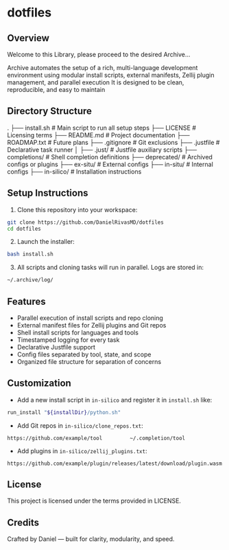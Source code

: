 # dotfiles

## Overview
Welcome to this Library, please proceed to the desired Archive...

Archive automates the setup of a rich, multi-language development environment using modular install scripts, external manifests, Zellij plugin management, and parallel execution
It is designed to be clean, reproducible, and easy to maintain

## Directory Structure

.
├── install.sh              # Main script to run all setup steps
├── LICENSE                 # Licensing terms
├── README.md               # Project documentation
├── ROADMAP.txt             # Future plans
├── .gitignore              # Git exclusions
├── .justfile               # Declarative task runner
│
├── .just/                  # Justfile auxiliary scripts
├── completions/            # Shell completion definitions
├── deprecated/             # Archived configs or plugins
├── ex-situ/                # External configs
├── in-situ/                # Internal configs
├── in-silico/              # Installation instructions

## Setup Instructions

1. Clone this repository into your workspace:

```bash
git clone https://github.com/DanielRivasMD/dotfiles
cd dotfiles
```

2. Launch the installer:

```bash
bash install.sh
```

3. All scripts and cloning tasks will run in parallel. Logs are stored in:
```bash
~/.archive/log/
```

## Features

- Parallel execution of install scripts and repo cloning
- External manifest files for Zellij plugins and Git repos
- Shell install scripts for languages and tools
- Timestamped logging for every task
- Declarative Justfile support
- Config files separated by tool, state, and scope
- Organized file structure for separation of concerns

## Customization

- Add a new install script in `in-silico` and register it in `install.sh` like:

```bash
run_install "${installDir}/python.sh"
```

- Add Git repos in `in-silico/clone_repos.txt`:

```text
https://github.com/example/tool         ~/.completion/tool
```

- Add plugins in `in-silico/zellij_plugins.txt`:

```text
https://github.com/example/plugin/releases/latest/download/plugin.wasm
```

## License

This project is licensed under the terms provided in LICENSE.

## Credits

Crafted by Daniel — built for clarity, modularity, and speed.

